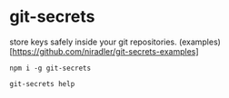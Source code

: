 # git-secrets

store keys safely inside your git repositories.
(examples)[https://github.com/niradler/git-secrets-examples]

```
npm i -g git-secrets
```

```
git-secrets help
```
